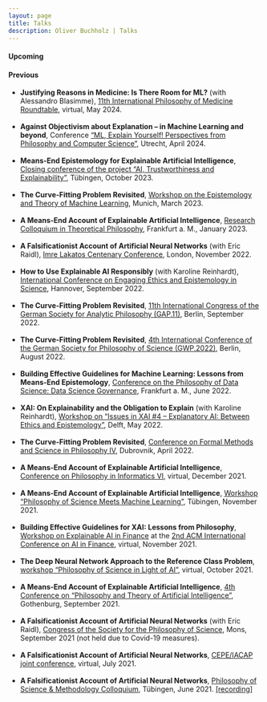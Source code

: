 ```yaml
---
layout: page
title: Talks
description: Oliver Buchholz | Talks
---
```


<h4>Upcoming</h4>

<ul>
</ul>



<h4>Previous</h4>

<ul>
<li><b>Justifying Reasons in Medicine: Is There Room for ML?</b> (with Alessandro Blasimme), <a href="https://philosmed.wordpress.com/2023/09/13/11th-roundtable-9-10-may-2024/" target="_blank">11th International Philosophy of Medicine Roundtable</a>, virtual, May 2024.<br><br>
</li>
  
<li><b>Against Objectivism about Explanation &ndash; in Machine Learning and beyond</b>, Conference <a href="https://ephil.ai/event/conference-ml-explain-yourself/" target="_blank">&ldquo;ML, Explain Yourself! Perspectives from Philosophy and Computer Science&rdquo;</a>, Utrecht, April 2024.<br><br>
</li>
  
<li>
<b>Means-End Epistemology for Explainable Artificial Intelligence</b>, <a href="https://sites.google.com/view/aiteproject/closing-conference" target="_blank">Closing conference of the project &ldquo;AI, Trustworthiness and Explainability&rdquo;</a>, T&uuml;bingen, October 2023.<br><br>
</li>
  
<li><b>The Curve-Fitting Problem Revisited</b>, <a href="https://www.mcmp.philosophie.uni-muenchen.de/events/workshops/container/ml_2023/index.html" target="_blank">Workshop on the Epistemology and Theory of Machine Learning</a>, Munich, March 2023.<br><br>
</li>
  
<li><b>A Means-End Account of Explainable Artificial Intelligence</b>, <a href="https://qis.server.uni-frankfurt.de/qisserver/rds?state=verpublish&status=init&vmfile=no&moduleCall=webInfo&publishConfFile=webInfo&publishSubDir=veranstaltung&veranstaltung.veranstid=340155" target="_blank">Research Colloquium in Theoretical Philosophy</a>, Frankfurt a. M., January 2023.<br><br>
</li>
  
<li><b>A Falsificationist Account of Artificial Neural Networks</b> (with Eric Raidl), <a href="https://www.lse.ac.uk/philosophy/events/imre-lakatos-centenary-conference/" target="_blank">Imre Lakatos Centenary Conference</a>, London, November 2022.<br><br>
</li>
  
<li><b>How to Use Explainable AI Responsibly</b> (with Karoline Reinhardt), <a href="https://grk2073.org/eesconference2022/" target="_blank">International Conference on Engaging Ethics and Epistemology in Science</a>, Hannover, September 2022.<br><br>
</li>
  
<li><b>The Curve-Fitting Problem Revisited</b>, <a href="https://gap11.de/en/index.html" target="_blank">11th International Congress of the German Society for Analytic Philosophy (GAP.11)</a>, Berlin, September 2022.<br><br>
</li>
  
<li><b>The Curve-Fitting Problem Revisited</b>, <a href="https://www.wissphil.de/gwp2022/" target="_blank">4th International Conference of the German Society for Philosophy of Science (GWP.2022)</a>, Berlin, August 2022.<br><br>
</li>
  
<li><b>Building Effective Guidelines for Machine Learning: Lessons from Means-End Epistemology</b>, <a href="https://www.frankfurt-school.de/home/research/conferences-workshops/ds-2022" target="_blank">Conference on the Philosophy of Data Science: Data Science Governance</a>, Frankfurt a. M., June 2022.<br><br>
</li>
  
<li><b>XAI: On Explainability and the Obligation to Explain</b> (with Karoline Reinhardt), <a href="https://juanmduran.net/xai4/" target="_blank">Workshop on &ldquo;Issues in XAI &num;4 &ndash; Explanatory AI: Between Ethics and Epistemology&rdquo;</a>, Delft, May 2022.<br><br>
</li>
  
<li><b>The Curve-Fitting Problem Revisited</b>, <a href="https://www.ifzg.hr/fmsph/" target="_blank">Conference on Formal Methods and Science in Philosophy IV</a>, Dubrovnik, April 2022.<br><br>
</li>
  
<li><b>A Means-End Account of Explainable Artificial Intelligence</b>, <a href="https://calculemus.org/fi6/" target="_blank">Conference on Philosophy in Informatics VI</a>, virtual, December 2021.<br><br>
</li>
  
<li><b>A Means-End Account of Explainable Artificial Intelligence</b>, <a href="https://uni-tuebingen.de/forschung/forschungsschwerpunkte/exzellenzcluster-maschinelles-lernen/veranstaltungen/veranstaltungen/#c1093140" target="_blank">Workshop &ldquo;Philosophy of Science Meets Machine Learning&rdquo;</a>, T&uuml;bingen, November 2021.<br><br>
</li>
  
<li><b>Building Effective Guidelines for XAI: Lessons from Philosophy</b>, <a href="https://sites.google.com/view/2021-workshop-explainable-ai" target="_blank">Workshop on Explainable AI in Finance</a> at the <a href="https://ai-finance.org/" target="_blank">2nd ACM International Conference on AI in Finance</a>, virtual, November 2021.<br><br>
</li>
  
<li><b>The Deep Neural Network Approach to the Reference Class Problem</b>, <a href="https://sites.google.com/view/philsciai/home" target="_blank">workshop &ldquo;Philosophy of Science in Light of AI&rdquo;</a>, virtual, October 2021.<br><br>
</li>
  
<li><b>A Means-End Account of Explainable Artificial Intelligence</b>, <a href="https://www.pt-ai.org/2021" target="_blank">4th Conference on &ldquo;Philosophy and Theory of Artificial Intelligence&rdquo;</a>, Gothenburg, September 2021.<br><br>
</li>
  
<li><b>A Falsificationist Account of Artificial Neural Networks</b> (with Eric Raidl), <a href="https://sps2021.sciencesconf.org/" target="_blank">Congress of the Society for the Philosophy of Science</a>, Mons, September 2021 (not held due to Covid-19 measures).<br><br>
</li>
  
<li><b>A Falsificationist Account of Artificial Neural Networks</b>, <a href="https://www.inf.uni-hamburg.de/en/inst/ab/eit/cepe-iacap2021.html" target="_blank">CEPE/IACAP joint conference</a>, virtual, July 2021.<br><br>
</li>
  
<li><b>A Falsificationist Account of Artificial Neural Networks</b>, <a href="https://www.youtube.com/watch?v=9axjY4VCXH4&list=PLsY-pzz3J1IROY5FmJe8pdg7ni72Vzk0k" target="_blank">Philosophy of Science &amp; Methodology Colloquium</a>, T&uuml;bingen, June 2021. <a href="https://www.youtube.com/watch?v=gJqGN2Las0s" target="_blank">[recording]</a><br><br>
</li>
</ul>
